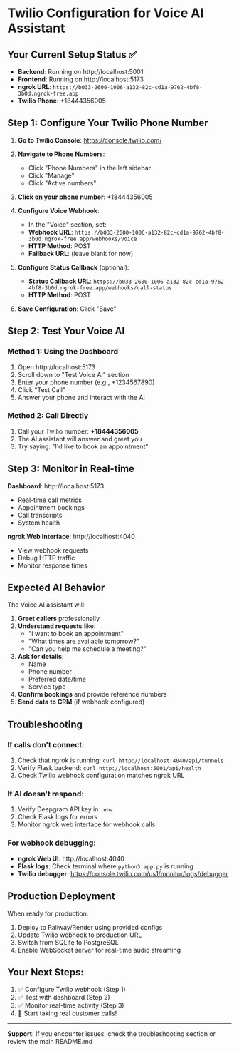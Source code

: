 # Twilio Configuration for Voice AI Assistant

## Your Current Setup Status ✅

- **Backend**: Running on http://localhost:5001
- **Frontend**: Running on http://localhost:5173
- **ngrok URL**: `https://b033-2600-1006-a132-82c-cd1a-9762-4bf8-3b0d.ngrok-free.app`
- **Twilio Phone**: +18444356005

## Step 1: Configure Your Twilio Phone Number

1. **Go to Twilio Console**: https://console.twilio.com/

2. **Navigate to Phone Numbers**:
   - Click "Phone Numbers" in the left sidebar
   - Click "Manage" 
   - Click "Active numbers"

3. **Click on your phone number**: +18444356005

4. **Configure Voice Webhook**:
   - In the "Voice" section, set:
   - **Webhook URL**: `https://b033-2600-1006-a132-82c-cd1a-9762-4bf8-3b0d.ngrok-free.app/webhooks/voice`
   - **HTTP Method**: POST
   - **Fallback URL**: (leave blank for now)

5. **Configure Status Callback** (optional):
   - **Status Callback URL**: `https://b033-2600-1006-a132-82c-cd1a-9762-4bf8-3b0d.ngrok-free.app/webhooks/call-status`
   - **HTTP Method**: POST

6. **Save Configuration**: Click "Save"

## Step 2: Test Your Voice AI

### Method 1: Using the Dashboard
1. Open http://localhost:5173
2. Scroll down to "Test Voice AI" section
3. Enter your phone number (e.g., +1234567890)
4. Click "Test Call"
5. Answer your phone and interact with the AI

### Method 2: Call Directly
1. Call your Twilio number: **+18444356005**
2. The AI assistant will answer and greet you
3. Try saying: "I'd like to book an appointment"

## Step 3: Monitor in Real-time

**Dashboard**: http://localhost:5173
- Real-time call metrics
- Appointment bookings
- Call transcripts
- System health

**ngrok Web Interface**: http://localhost:4040
- View webhook requests
- Debug HTTP traffic
- Monitor response times

## Expected AI Behavior

The Voice AI assistant will:
1. **Greet callers** professionally
2. **Understand requests** like:
   - "I want to book an appointment"
   - "What times are available tomorrow?"
   - "Can you help me schedule a meeting?"
3. **Ask for details**:
   - Name
   - Phone number
   - Preferred date/time
   - Service type
4. **Confirm bookings** and provide reference numbers
5. **Send data to CRM** (if webhook configured)

## Troubleshooting

### If calls don't connect:
1. Check that ngrok is running: `curl http://localhost:4040/api/tunnels`
2. Verify Flask backend: `curl http://localhost:5001/api/health`
3. Check Twilio webhook configuration matches ngrok URL

### If AI doesn't respond:
1. Verify Deepgram API key in `.env`
2. Check Flask logs for errors
3. Monitor ngrok web interface for webhook calls

### For webhook debugging:
- **ngrok Web UI**: http://localhost:4040
- **Flask logs**: Check terminal where `python3 app.py` is running
- **Twilio debugger**: https://console.twilio.com/us1/monitor/logs/debugger

## Production Deployment

When ready for production:
1. Deploy to Railway/Render using provided configs
2. Update Twilio webhook to production URL
3. Switch from SQLite to PostgreSQL
4. Enable WebSocket server for real-time audio streaming

## Your Next Steps:
1. ✅ Configure Twilio webhook (Step 1)
2. ✅ Test with dashboard (Step 2) 
3. ✅ Monitor real-time activity (Step 3)
4. 🚀 Start taking real customer calls!

---

**Support**: If you encounter issues, check the troubleshooting section or review the main README.md